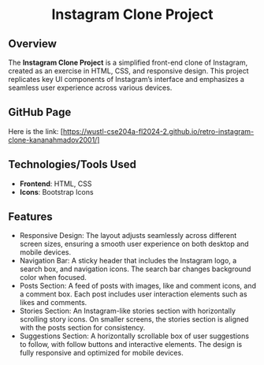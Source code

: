 <div align="center">
    <h1 id="Header">Instagram Clone Project</h1>
</div>

## Overview
The **Instagram Clone Project** is a simplified front-end clone of Instagram, created as an exercise in HTML, CSS, and responsive design. This project replicates key UI components of Instagram’s interface and emphasizes a seamless user experience across various devices.

## GitHub Page
Here is the link: [https://wustl-cse204a-fl2024-2.github.io/retro-instagram-clone-kananahmadov2001/]

## Technologies/Tools Used
- **Frontend**: HTML, CSS
- **Icons**: Bootstrap Icons

## Features
* Responsive Design: The layout adjusts seamlessly across different screen sizes, ensuring a smooth user experience on both desktop and mobile devices.
* Navigation Bar: A sticky header that includes the Instagram logo, a search box, and navigation icons. The search bar changes background color when focused.
* Posts Section: A feed of posts with images, like and comment icons, and a comment box. Each post includes user interaction elements such as likes and comments.
* Stories Section: An Instagram-like stories section with horizontally scrolling story icons. On smaller screens, the stories section is aligned with the posts section for consistency.
* Suggestions Section: A horizontally scrollable box of user suggestions to follow, with follow buttons and interactive elements. The design is fully responsive and optimized for mobile devices.
